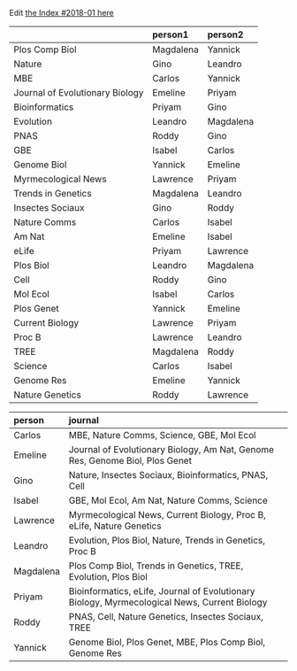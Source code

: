 Edit [the Index #2018-01 here](https://docs.google.com/document/d/1nufLhSQ7uFMLeF3YXy6WKEPctYLwNibTmpnGDsqMn8A/edit?usp=sharing)

|                                |person1   |person2   |
|:-------------------------------|:---------|:---------|
|Plos Comp Biol                  |Magdalena |Yannick    |
|Nature                          |Gino      |Leandro   |
|MBE                             |Carlos    |Yannick   |
|Journal of Evolutionary Biology |Emeline   |Priyam    |
|Bioinformatics                  |Priyam    |Gino      |
|Evolution                       |Leandro   |Magdalena |
|PNAS                            |Roddy     |Gino      |
|GBE                             |Isabel    |Carlos    |
|Genome Biol                     |Yannick   |Emeline   |
|Myrmecological News             |Lawrence  |Priyam    |
|Trends in Genetics              |Magdalena |Leandro   |
|Insectes Sociaux                |Gino      |Roddy     |
|Nature Comms                    |Carlos    |Isabel    |
|Am Nat                          |Emeline   |Isabel    |
|eLife                           |Priyam    |Lawrence  |
|Plos Biol                       |Leandro   |Magdalena |
|Cell                            |Roddy     |Gino      |
|Mol Ecol                        |Isabel    |Carlos    |
|Plos Genet                      |Yannick   |Emeline   |
|Current Biology                 |Lawrence  |Priyam    |
|Proc B                          |Lawrence  |Leandro   |
|TREE                            |Magdalena |Roddy     |
|Science                         |Carlos    |Isabel    |
|Genome Res                      |Emeline   |Yannick   |
|Nature Genetics                 |Roddy     |Lawrence  |




|person    |journal                                                                                      |
|:---------|:--------------------------------------------------------------------------------------------|
|Carlos    |MBE, Nature Comms, Science, GBE, Mol Ecol                                                    |
|Emeline   |Journal of Evolutionary Biology, Am Nat, Genome Res, Genome Biol, Plos Genet                 |
|Gino      |Nature, Insectes Sociaux, Bioinformatics, PNAS, Cell                                         |
|Isabel    |GBE, Mol Ecol, Am Nat, Nature Comms, Science                                         |
|Lawrence  |Myrmecological News, Current Biology, Proc B, eLife, Nature Genetics                         |
|Leandro   |Evolution, Plos Biol, Nature, Trends in Genetics, Proc B                                     |
|Magdalena |Plos Comp Biol, Trends in Genetics, TREE, Evolution, Plos Biol                               |
|Priyam    |Bioinformatics, eLife, Journal of Evolutionary Biology, Myrmecological News, Current Biology |
|Roddy     |PNAS, Cell, Nature Genetics, Insectes Sociaux, TREE                                          |
|Yannick   |Genome Biol, Plos Genet, MBE, Plos Comp Biol, Genome Res                                             |
